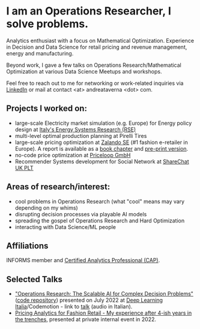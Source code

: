 # I am an Operations Researcher, I solve problems.


Analytics enthusiast with a focus on Mathematical Optimization. Experience in Decision and Data Science for retail pricing and revenue management, energy and manufacturing.

Beyond work, I gave a few talks on Operations Research/Mathematical Optimization at various Data Science Meetups and workshops.


Feel free to reach out to me for networking or work-related inquiries via [LinkedIn](https://www.linkedin.com/in/andrea-taverna-data-analytics/) or mail at contact <at\> andreataverna <dot\> com.

## Projects I worked on:

* large-scale Electricity market simulation (e.g. Europe) for Energy policy design at [Italy's Energy Systems Research (RSE)](https://www.rse-web.it/)
* multi-level optimal production planning at Pirelli Tires
* large-scale pricing optimization at [Zalando SE](https://corporate.zalando.com/en) (#1 fashion e-retailer in Europe).  A report is available as a [book chapter](https://www.springerprofessional.de/en/large-scale-price-optimization-for-an-online-fashion-retailer/23145192) and [pre-print version](https://papers.ssrn.com/sol3/papers.cfm?abstract_id=3748534).
* no-code price optimization at [Priceloop GmbH](https://priceloop.ai/)
* Recommender Systems development for Social Network at [ShareChat UK PLT](https://sharechat.com/)


## Areas of research/interest:

* cool problems in Operations Research (what "cool" means may vary depending on my whims)
* disrupting decision processes via playable AI models
* spreading the gospel of Operations Research and Hard Optimization
* interacting with Data Science/ML people

## Affiliations

INFORMS member and [Certified Analytics Professional (CAP)](https://www.credential.net/06e9eca1-4e4b-45a5-91bf-45ca7fa57cee#gs.hjikix).


## Selected Talks

* ["Operations Research: The Scalable AI for Complex Decision Problems"](https://github.com/andrea-taverna/lagrangian_example/blob/master/ATaverna_DLI_2022.pdf) ([code repository](https://github.com/andrea-taverna/lagrangian_example)) presented on July 2022 at [Deep Learning Italia](https://deeplearningitalia.com/)/Codemotion  - link to [talk](https://talks.codemotion.com/operations-research-the-scalable-ai-for-?view=true) (audio in Italian).
* [Pricing Analytics for Fashion Retail - My experience after 4-ish years in the trenches](https://github.com/andrea-taverna/andrea-taverna/blob/main/files/Pricing%20Analytics%20for%20Fashion%20Retail.pdf), presented at private internal event in 2022.
